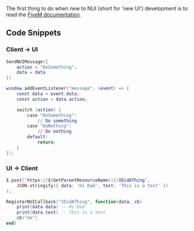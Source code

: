 The first thing to do when new to NUI (short for 'new UI') development is to read the [FiveM documentation](https://docs.fivem.net/docs/scripting-manual/nui-development/).


## Code Snippets

### Client -> UI
```lua title="client.lua" linenums="1"
SendNUIMessage({
    action = "DoSomething",
    data = data
})
```

```lua title="script.js" linenums="1"
window.addEventListener("message", (event) => {
    const data = event.data;
    const action = data.action;

    switch (action) {
        case "DoSomething":
            // Do something
        case "DoNothing":
            // Do nothing
        default:
            return;
    }
});
```

### UI -> Client
```lua title="script.js" linenums="1"
$.post(`https://${GetParentResourceName()}/IDidAThing`,
    JSON.stringify({ data: 'Hi Dad', test: 'This is a test' })
);
```

```lua title="client.lua" linenums="1"
RegisterNUICallback("IDidAThing", function(data, cb)
    print(data.data) -- Hi Dad
    print(data.test) -- This is a test
    cb("ok")
end)
```